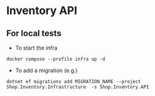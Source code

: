 # Inventory API

## For local tests

- To start the infra
```
docker compose --profile infra up -d
```

- To add a migration (e.g.)
```
dotnet ef migrations add MIGRATION_NAME --project Shop.Inventory.Infrastructure  -s Shop.Inventory.API
```